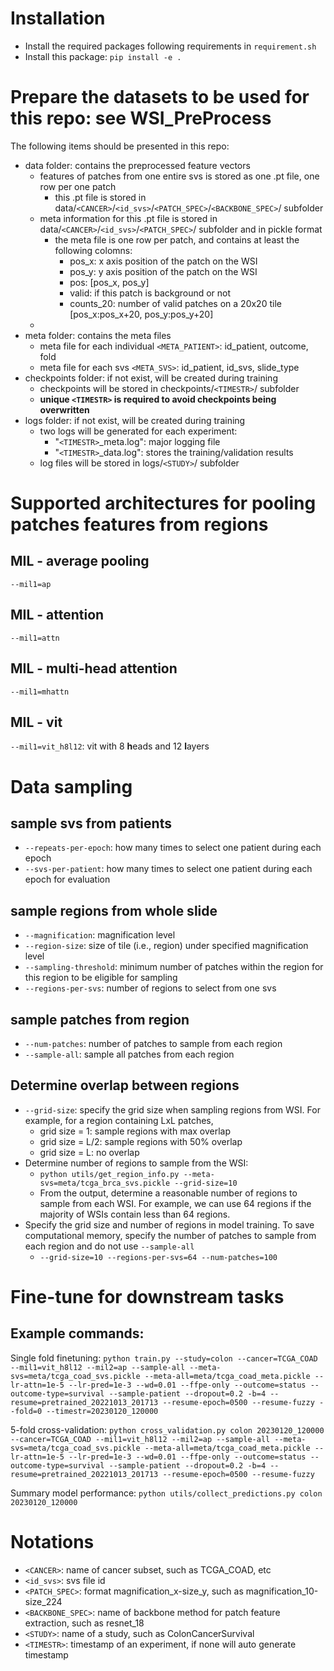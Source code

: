 # Installation
* Install the required packages following requirements in `requirement.sh`
* Install this package:
`pip install -e .`
# Prepare the datasets to be used for this repo: see WSI_PreProcess
The following items should be presented in this repo:
* data folder: contains the preprocessed feature vectors
    - features of patches from one entire svs is stored as one .pt file, one row per one patch
        + this .pt file is stored in data/`<CANCER>`/`<id_svs>`/`<PATCH_SPEC>`/`<BACKBONE_SPEC>`/ subfolder
    - meta information for this .pt file is stored in data/`<CANCER>`/`<id_svs>`/`<PATCH_SPEC>`/ subfolder and in pickle format
        + the meta file is one row per patch, and contains at least the following colomns:
            * pos_x: x axis position of the patch on the WSI
            * pos_y: y axis position of the patch on the WSI
            * pos: [pos_x, pos_y]
            * valid: if this patch is background or not
            * counts_20: number of valid patches on a 20x20 tile [pos_x:pos_x+20, pos_y:pos_y+20]
    - 
* meta folder: contains the meta files
    - meta file for each individual `<META_PATIENT>`: id_patient, outcome, fold
    - meta file for each svs `<META_SVS>`: id_patient, id_svs, slide_type
* checkpoints folder: if not exist, will be created during training
    - checkpoints will be stored in checkpoints/`<TIMESTR>`/ subfolder
    - **unique `<TIMESTR>` is required to avoid checkpoints being overwritten**
* logs folder: if not exist, will be created during training
    - two logs will be generated for each experiment:
        + "`<TIMESTR>`\_meta.log": major logging file
        + "`<TIMESTR>`\_data.log": stores the training/validation results
    - log files will be stored in logs/`<STUDY>`/ subfolder

# Supported architectures for pooling patches features from regions
## MIL - average pooling
`--mil1=ap`

## MIL - attention
`--mil1=attn`

## MIL - multi-head attention
`--mil1=mhattn`

## MIL - vit
`--mil1=vit_h8l12`: vit with 8 **h**eads and 12 **l**ayers


# Data sampling

## sample svs from patients
* `--repeats-per-epoch`: how many times to select one patient during each epoch
* `--svs-per-patient`: how many times to select one patient during each epoch for evaluation

## sample regions from whole slide
* `--magnification`: magnification level
* `--region-size`: size of tile (i.e., region) under specified magnification level
* `--sampling-threshold`: minimum number of patches within the region for this region to be eligible for sampling
* `--regions-per-svs`: number of regions to select from one svs

## sample patches from region
* `--num-patches`: number of patches to sample from each region
* `--sample-all`: sample all patches from each region

## Determine overlap between regions
* `--grid-size`: specify the grid size when sampling regions from WSI. For example, for a region containing LxL patches, 
    - grid size = 1: sample regions with max overlap
    - grid size = L/2: sample regions with 50% overlap
    - grid size = L: no overlap
* Determine number of regions to sample from the WSI:
    - `python utils/get_region_info.py --meta-svs=meta/tcga_brca_svs.pickle --grid-size=10`
    - From the output, determine a reasonable number of regions to sample from each WSI. For example, we can use 64 regions if the majority of WSIs contain less than 64 regions.
* Specify the grid size and number of regions in model training. To save computational memory, specify the number of patches to sample from each region and do not use `--sample-all`
    - `--grid-size=10 --regions-per-svs=64 --num-patches=100`

# Fine-tune for downstream tasks

## Example commands:

Single fold finetuning:
`python train.py --study=colon --cancer=TCGA_COAD --mil1=vit_h8l12 --mil2=ap --sample-all --meta-svs=meta/tcga_coad_svs.pickle --meta-all=meta/tcga_coad_meta.pickle --lr-attn=1e-5 --lr-pred=1e-3 --wd=0.01 --ffpe-only --outcome=status --outcome-type=survival --sample-patient --dropout=0.2 -b=4 --resume=pretrained_20221013_201713 --resume-epoch=0500 --resume-fuzzy --fold=0 --timestr=20230120_120000`

5-fold cross-validation:
`python cross_validation.py colon 20230120_120000 --cancer=TCGA_COAD --mil1=vit_h8l12 --mil2=ap --sample-all --meta-svs=meta/tcga_coad_svs.pickle --meta-all=meta/tcga_coad_meta.pickle --lr-attn=1e-5 --lr-pred=1e-3 --wd=0.01 --ffpe-only --outcome=status --outcome-type=survival --sample-patient --dropout=0.2 -b=4 --resume=pretrained_20221013_201713 --resume-epoch=0500 --resume-fuzzy`

Summary model performance:
`python utils/collect_predictions.py colon 20230120_120000`

# Notations
* `<CANCER>`: name of cancer subset, such as TCGA_COAD, etc
* `<id_svs>`: svs file id
* `<PATCH_SPEC>`: format magnification_x-size_y, such as magnification_10-size_224
* `<BACKBONE_SPEC>`: name of backbone method for patch feature extraction, such as resnet_18
* `<STUDY>`: name of a study, such as ColonCancerSurvival
* `<TIMESTR>`: timestamp of an experiment, if none will auto generate timestamp